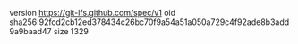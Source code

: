 version https://git-lfs.github.com/spec/v1
oid sha256:92fcd2cb12ed378434c26bc70f9a54a51a050a729c4f92ade8b3add9a9baad47
size 1329
